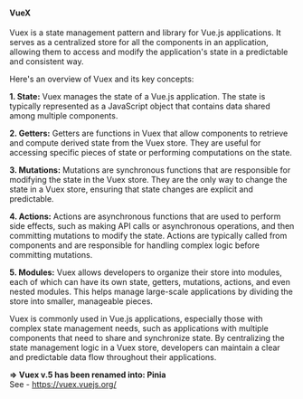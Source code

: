 <h4>VueX</h4>

Vuex is a state management pattern and library for Vue.js applications. It serves as a centralized store for all the components in an application, allowing them to access and modify the application's state in a predictable and consistent way.

Here's an overview of Vuex and its key concepts:

<b>1. State:</b> Vuex manages the state of a Vue.js application. The state is typically represented as a JavaScript object that contains data shared among multiple components.
  
<b>2. Getters:</b> Getters are functions in Vuex that allow components to retrieve and compute derived state from the Vuex store. They are useful for accessing specific pieces of state or performing computations on the state.

<b>3. Mutations:</b> Mutations are synchronous functions that are responsible for modifying the state in the Vuex store. They are the only way to change the state in a Vuex store, ensuring that state changes are explicit and predictable.

<b>4. Actions:</b> Actions are asynchronous functions that are used to perform side effects, such as making API calls or asynchronous operations, and then committing mutations to modify the state. Actions are typically called from components and are responsible for handling complex logic before committing mutations.
  
<b>5. Modules:</b> Vuex allows developers to organize their store into modules, each of which can have its own state, getters, mutations, actions, and even nested modules. This helps manage large-scale applications by dividing the store into smaller, manageable pieces.

Vuex is commonly used in Vue.js applications, especially those with complex state management needs, such as applications with multiple components that need to share and synchronize state. By centralizing the state management logic in a Vuex store, developers can maintain a clear and predictable data flow throughout their applications.


<b>=> Vuex v.5 has been renamed into: Pinia</b></br>
See - https://vuex.vuejs.org/
